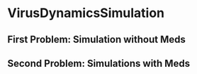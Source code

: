 # VirusDynamicsSimulation
## First Problem: Simulation without Meds
## Second Problem: Simulations with Meds
